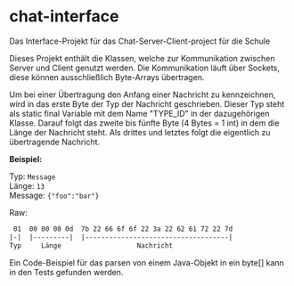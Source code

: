 # chat-interface
Das Interface-Projekt für das Chat-Server-Client-project für die Schule

Dieses Projekt enthält die Klassen, welche zur Kommunikation zwischen Server und Client genutzt werden.
Die Kommunikation läuft über Sockets, diese können ausschließlich Byte-Arrays übertragen.

Um bei einer Übertragung den Anfang einer Nachricht zu kennzeichnen, wird in das erste Byte der Typ der Nachricht geschrieben.
Dieser Typ steht als static final Variable mit dem Name "TYPE_ID" in der dazugehörigen Klasse.
Darauf folgt das zweite bis fünfte Byte (4 Bytes = 1 int) in dem die Länge der Nachricht steht. Als drittes und letztes folgt die eigentlich zu übertragende Nachricht.

**Beispiel:**

Typ: `Message`  
Länge: `13`  
Message: `{"foo":"bar"}`  

Raw:

````txt
 01  00 00 00 0d  7b 22 66 6f 6f 22 3a 22 62 61 72 22 7d
|-|  |---------|  |------------------------------------|
Typ     Länge                   Nachricht
````

Ein Code-Beispiel für das parsen von einem Java-Objekt in ein byte[] kann in den Tests gefunden werden. 
